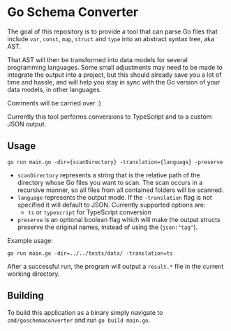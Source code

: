 # Go Schema Converter

The goal of this repository is to provide a tool that can parse Go files that include `var`, `const`, `map`, `struct` and `type` into an abstract syntax tree, aka AST.

That AST will then be transformed into data models for several programming languages. Some small adjustments may need to be made to integrate the output into a project, but this should already save you a lot of time and hassle, and will help you stay in sync with the Go version of your data models, in other languages.

Comments will be carried over :)

Currently this tool performs conversions to TypeScript and to a custom JSON output.


## Usage

```
go run main.go -dir={scanDirectory} -translation={language} -preserve
```

- `scanDirectory` represents a string that is the relative path of the directory whose Go files you want to scan. The scan occurs in a recursive manner, so all files from all contained folders will be scanned.
- `language` represents the output mode. If the `-translation` flag is not specified it will default to JSON. Currently supported options are:
    - `ts` or `typescript` for TypeScript conversion
- `preserve` is an optional boolean flag which will make the output structs preserve the original names, instead of using the (`json:"tag"`).

Example usage:

```
go run main.go -dir=../../tests/data/ -translation=ts
```

After a successful run, the program will output a `result.*` file in the current working directory.

## Building

To build this application as a binary simply navigate to `cmd/goschemaconverter` and run `go build main.go`.